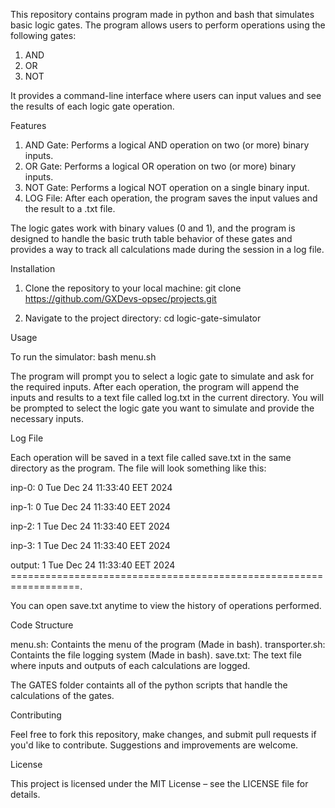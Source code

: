 This repository contains program made in python and bash that simulates basic logic gates. The program allows users to
perform operations using the following gates:
1) AND
2) OR
3) NOT

It provides a command-line interface where users can input values and see the results of each logic gate operation.

Features

1) AND Gate: Performs a logical AND operation on two (or more) binary inputs.
2) OR Gate: Performs a logical OR operation on two (or more) binary inputs.
3) NOT Gate: Performs a logical NOT operation on a single binary input.
4) LOG File: After each operation, the program saves the input values and the result to a .txt file.

The logic gates work with binary values (0 and 1), and the program is designed to handle the basic truth table
behavior of these gates and provides a way to track all calculations made during the session in a log file.

Installation

1. Clone the repository to your local machine:
git clone https://github.com/GXDevs-opsec/projects.git

2. Navigate to the project directory:
cd logic-gate-simulator

Usage

To run the simulator:
bash menu.sh

The program will prompt you to select a logic gate to simulate and ask for the required inputs. After each operation,
the program will append the inputs and results to a text file called log.txt in the current directory.
You will be prompted to select the logic gate you want to simulate and provide the necessary inputs.

Log File

Each operation will be saved in a text file called save.txt in the same directory as the program. The file will look 
something like this:

inp-0: 0 Tue Dec 24 11:33:40 EET 2024

inp-1: 0 Tue Dec 24 11:33:40 EET 2024

inp-2: 1 Tue Dec 24 11:33:40 EET 2024

inp-3: 1 Tue Dec 24 11:33:40 EET 2024

output: 1 Tue Dec 24 11:33:40 EET 2024
==================================================================.

You can open save.txt anytime to view the history of operations performed.

Code Structure

menu.sh: Containts the menu of the program (Made in bash).
transporter.sh: Containts the file logging system (Made in bash).
save.txt: The text file where inputs and outputs of each calculations are logged.

The GATES folder containts all of the python scripts that handle the calculations of the gates.

Contributing

Feel free to fork this repository, make changes, and submit pull requests if you'd like to contribute. Suggestions
and improvements are welcome.

License

This project is licensed under the MIT License – see the LICENSE file for details.
